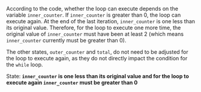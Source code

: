 According to the code, whether the loop can execute depends on the variable `inner_counter`. If `inner_counter` is greater than 0, the loop can execute again. At the end of the last iteration, `inner_counter` is one less than its original value. Therefore, for the loop to execute one more time, the original value of `inner_counter` must have been at least 2 (which means `inner_counter` currently must be greater than 0). 

The other states, `outer_counter` and `total`, do not need to be adjusted for the loop to execute again, as they do not directly impact the condition for the `while` loop.

State: **`inner_counter` is one less than its original value and for the loop to execute again `inner_counter` must be greater than 0**